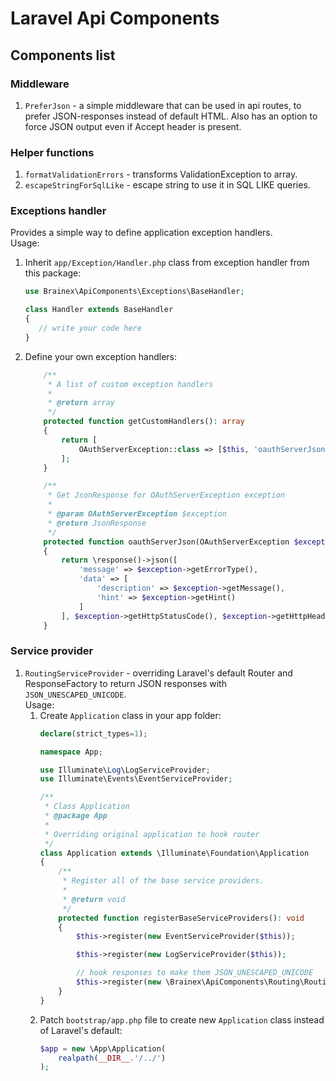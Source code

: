 # Laravel Api Components

## Components list

### Middleware
1. `PreferJson` - a simple middleware that can be used in api routes, to prefer JSON-responses instead of default HTML.
Also has an option to force JSON output even if Accept header is present. 

### Helper functions
1. `formatValidationErrors` - transforms ValidationException to array.
1. `escapeStringForSqlLike` - escape string to use it in SQL LIKE queries.

### Exceptions handler
Provides a simple way to define application exception handlers.  
Usage:
1. Inherit `app/Exception/Handler.php` class from exception handler from this package:
    ```php
    use Brainex\ApiComponents\Exceptions\BaseHandler;
    
    class Handler extends BaseHandler
    {
       // write your code here
    }
 
    ```
2. Define your own exception handlers:
    ```php
        /**
         * A list of custom exception handlers
         *
         * @return array
         */
        protected function getCustomHandlers(): array
        {
            return [
                OAuthServerException::class => [$this, 'oauthServerJson']
            ];
        }
    
        /**
         * Get JsonResponse for OAuthServerException exception
         *
         * @param OAuthServerException $exception
         * @return JsonResponse
         */
        protected function oauthServerJson(OAuthServerException $exception): JsonResponse
        {
            return \response()->json([
                'message' => $exception->getErrorType(),
                'data' => [
                    'description' => $exception->getMessage(),
                    'hint' => $exception->getHint()
                ]
            ], $exception->getHttpStatusCode(), $exception->getHttpHeaders());
        }
    ```

### Service provider
1. `RoutingServiceProvider` - overriding Laravel's default Router and ResponseFactory to return JSON responses with `JSON_UNESCAPED_UNICODE`.  
Usage:  
    1. Create `Application` class in your app folder:
        ```php
        declare(strict_types=1);
        
        namespace App;
        
        use Illuminate\Log\LogServiceProvider;
        use Illuminate\Events\EventServiceProvider;
 
        /**
         * Class Application
         * @package App
         *
         * Overriding original application to hook router
         */
        class Application extends \Illuminate\Foundation\Application
        {
            /**
             * Register all of the base service providers.
             *
             * @return void
             */
            protected function registerBaseServiceProviders(): void
            {
                $this->register(new EventServiceProvider($this));
        
                $this->register(new LogServiceProvider($this));
        
                // hook responses to make them JSON_UNESCAPED_UNICODE
                $this->register(new \Brainex\ApiComponents\Routing\RoutingServiceProvider($this));
            }
        }
        ```
    1. Patch `bootstrap/app.php` file to create new `Application` class instead of Laravel's default:
        ```php
        $app = new \App\Application(
            realpath(__DIR__.'/../')
        );
        
        ``` 
